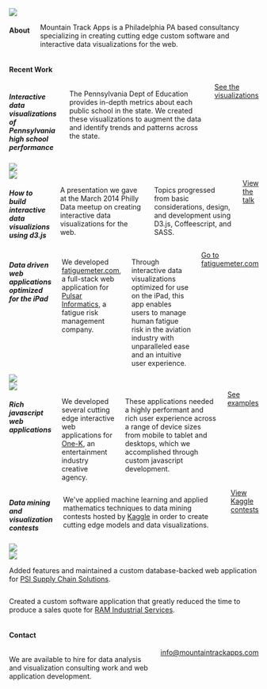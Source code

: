<div class="container">
  <div class="row header">
  	<div class="medium-6 small-12 columns">
  	  <img src='images/logo_med_no_bg.png'>
  	</div>
  	<div class="medium-5 small-12 medium-offset-1 columns">
  	  <h4>About</h4>
  	  <p>Mountain Track Apps is a Philadelphia PA based consultancy specializing in creating cutting edge custom software and interactive data visualizations for the web.
  	</div>
  </div>
  <div class="row">
    <div class="small-12 columns">
      <h4>Recent Work</h4>
    </div>
  </div>

  <div class="project row">
    <div class="small-12 medium-5 columns">
      <h5>Interactive data visualizations of Pennsylvania high school performance</h5>
      <p>
        The Pennsylvania Dept of Education provides in-depth metrics about each public school in the state. We created these visualizations to augment the data and identify trends and patterns across the state.
      </p>
      <a href="pa_schools" class="button small radius">See the visualizations</a>
    </div>
    <div class="small-12 medium-7 columns">
      <a href="pa_schools"><img src='images/pa_schools.png'></a>
    </div>
  </div>

  <div class="project row">
    <div class="small-12 medium-6 columns">
      <a href="data_viz"><img src='images/data_viz.png'></a>
    </div>
    <div class="small-12 medium-6 columns">
      <h5>How to build interactive data visualizions using d3.js</h5>
      <p>A presentation we gave at the March 2014 Philly Data meetup on creating interactive data visualizations for the web.</p>
      <p>Topics progressed from basic considerations, design, and development using D3.js, Coffeescript, and SASS.</p>
      <a href="data_viz" class="button small radius">View the talk</a>
    </div>
  </div>

  <div class="project row">
    <div class="small-12 medium-8 columns">
      <h5>Data driven web applications optimized for the iPad</h5>
      <p>We developed <a href="http://fatiguemeter.com" target="_blank">fatiguemeter.com</a>, a full-stack web application for <a href="http://pulsarinformatics.com" target="_blank">Pulsar Informatics</a>, a fatigue risk management company.</p>
      <p>Through interactive data visualizations optimized for use on the iPad, this app enables users to manage human fatigue risk in the aviation industry with unparalleled ease and an intuitive user experience.</p>
      <a href="http://fatiguemeter.com" target="_blank" class="button small radius">Go to fatiguemeter.com</a>
    </div>
    <div class="small-12 medium-4 columns">
      <a href="http://fatiguemeter.com" target="_blank"><img src='images/fatigue_meter.png'></a>
    </div>
  </div>

  <div class="project row">
    <div class="small-12 medium-5 columns">
      <a href="http://http://work.one-k.com/" target="_blank"><img src='images/one_k_mos.png'></a>
    </div>
    <div class="small-12 medium-7 columns">
      <h5>Rich javascript web applications</h5>
      <p>We developed several cutting edge interactive web applications for <a href="http://one-k.com">One-K</a>, an entertainment industry creative agency.</p>
      <p>These applications needed a highly performant and rich user experience across a range of device sizes from mobile to tablet and desktops, which we accomplished through custom javascript development.</p>
      <a href="http://work.one-k.com/" target="_blank" class="button small radius">See examples</a>
    </div>
  </div>

  <div class="project row">
    <div class="small-12 medium-4 columns">
      <h5>Data mining and visualization contests</h5>
    	<p>We've applied machine learning and applied mathematics techniques to data mining contests hosted by <a href="http://www.kaggle.com" target="_blank">Kaggle</a> in order to create cutting edge models and data visualizations.</p>
      <a href="http://www.kaggle.com/users/50679/mike-stubna" target="_blank" class="button small radius">View Kaggle contests</a>
    </div>
    <div class="small-6 medium-4 columns">
      <a href="https://www.kaggle.com/c/harvard-business-review-vision-statement-prospect/prospector#120" target="_blank"><img src='images/kaggle_2.png'></a>
    </div>
    <div class="small-6 medium-4 columns">
      <a href="https://www.kaggle.com/c/harvard-business-review-vision-statement-prospect/prospector#120" target="_blank"><img src='images/kaggle.png'></a>
    </div>
  </div>

  <div class="project row">
    <div class="small-12 columns">
  	 <p>Added features and maintained a custom database-backed web application for <a href="http://www.psiscs.com" target="_blank">PSI Supply Chain Solutions</a>.</p>
    </div>
  </div>
  <div class="project row">
    <div class="small-12 columns">
  	 <p>Created a custom software application that greatly reduced the time to produce a sales quote for <a href="http://ramindustrialservices.com/" target="_blank">RAM Industrial Services</a>.</p>
    </div>
  </div>

  <div class="row">
    <div class="small-12 columns">
      <h4>Contact</h4>
    </div>
  </div>
  <div class="row footer">
    <div class="small-12 columns">
      <p>We are available to hire for data analysis and visualization consulting work and web application development.</p>
      <a href="mailto:info@mountaintrackapps.com">info@mountaintrackapps.com</a>
    </div>
  </div>
</div>
